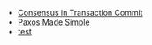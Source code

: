 
- [Consensus in Transaction Commit](./papers/consensusOnTransactionsCommit.md)
- [Paxos Made Simple](./papers/paxosMadeSimple.md)
- [test](./papers/test.html)
